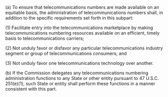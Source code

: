 (a) To ensure that telecommunications numbers are made available on an equitable basis, the administration of telecommunications numbers shall, in addition to the specific requirements set forth in this subpart:

(1) Facilitate entry into the telecommunications marketplace by making telecommunications numbering resources available on an efficient, timely basis to telecommunications carriers;

(2) Not unduly favor or disfavor any particular telecommunications industry segment or group of telecommunications consumers; and

(3) Not unduly favor one telecommunications technology over another.

(b) If the Commission delegates any telecommunications numbering administration functions to any State or other entity pursuant to 47 U.S.C. 251(e)(1), such State or entity shall perform these functions in a manner consistent with this part.

